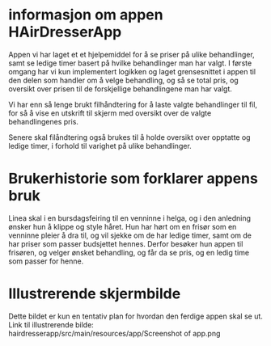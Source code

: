 
# informasjon om appen HAirDresserApp

Appen vi har laget et et hjelpemiddel for å se priser på ulike behandlinger, samt se ledige timer basert på hvilke behandlinger man har valgt. I første omgang har vi kun implementert logikken og laget grensesnittet i appen til den delen som handler om å velge behandling, og så se total pris, og oversikt over prisen til de forskjellige behandlingene man har valgt. 

Vi har enn så lenge brukt filhåndtering for å laste valgte behandlinger til fil, for så å vise en utskrift til skjerm med oversikt over de valgte behandlingenes pris. 


Senere skal filåndtering også brukes til å holde oversikt over opptatte og ledige timer, i forhold til varighet på ulike behandlinger. 

# Brukerhistorie som forklarer appens bruk

Linea skal i en bursdagsfeiring til en venninne i helga, og i den anledning ønsker hun å klippe og style håret. Hun har hørt om en frisør som en venninne pleier å dra til, og vil sjekke om de har ledige timer, samt om de har priser som passer budsjettet hennes. Derfor besøker hun appen til frisøren, og velger ønsket behandling, og får da se pris, og en ledig time som passer for henne. 

# Illustrerende skjermbilde 

Dette bildet er kun en tentativ plan for hvordan den ferdige appen skal se ut. 
Link til illustrerende bilde: hairdresserapp/src/main/resources/app/Screenshot of app.png

